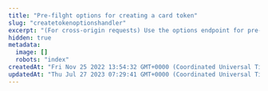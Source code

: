 ```yaml
---
title: "Pre-filght options for creating a card token"
slug: "createtokenoptionshandler"
excerpt: "(For cross-origin requests) Use the options endpoint for pre-flight `v1/tokens` POST requests"
hidden: true
metadata: 
  image: []
  robots: "index"
createdAt: "Fri Nov 25 2022 13:54:32 GMT+0000 (Coordinated Universal Time)"
updatedAt: "Thu Jul 27 2023 07:29:41 GMT+0000 (Coordinated Universal Time)"
---
```

